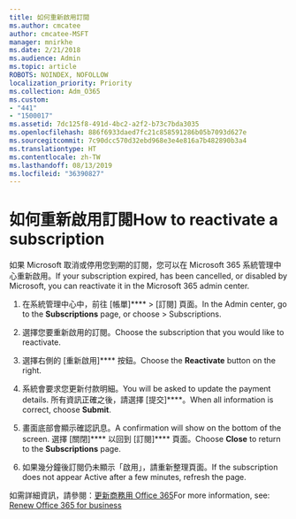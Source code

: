```yaml
---
title: 如何重新啟用訂閱
ms.author: cmcatee
author: cmcatee-MSFT
manager: mnirkhe
ms.date: 2/21/2018
ms.audience: Admin
ms.topic: article
ROBOTS: NOINDEX, NOFOLLOW
localization_priority: Priority
ms.collection: Adm_O365
ms.custom:
- "441"
- "1500017"
ms.assetid: 7dc125f8-491d-4bc2-a2f2-b73c7bda3035
ms.openlocfilehash: 886f6933daed7fc21c858591286b05b7093d627e
ms.sourcegitcommit: 7c90dcc570d32ebd968e3e4e816a7b482890b3a4
ms.translationtype: HT
ms.contentlocale: zh-TW
ms.lasthandoff: 08/13/2019
ms.locfileid: "36390827"
---
```

# <a name="how-to-reactivate-a-subscription"></a><span data-ttu-id="79fb9-102">如何重新啟用訂閱</span><span class="sxs-lookup"><span data-stu-id="79fb9-102">How to reactivate a subscription</span></span>

<span data-ttu-id="79fb9-103">如果 Microsoft 取消或停用您到期的訂閱，您可以在 Microsoft 365 系統管理中心重新啟用。</span><span class="sxs-lookup"><span data-stu-id="79fb9-103">If your subscription expired, has been cancelled, or disabled by Microsoft, you can reactivate it in the Microsoft 365 admin center.</span></span>
  
1. <span data-ttu-id="79fb9-104">在系統管理中心中，前往 [帳單]\*\*\*\* \> [訂閱][](https://go.microsoft.com/fwlink/p/?linkid=842054) 頁面。</span><span class="sxs-lookup"><span data-stu-id="79fb9-104">In the Admin center, go to the **Subscriptions** page, or choose \> [](https://go.microsoft.com/fwlink/p/?linkid=842054) Subscriptions.</span></span>

2. <span data-ttu-id="79fb9-105">選擇您要重新啟用的訂閱。</span><span class="sxs-lookup"><span data-stu-id="79fb9-105">Choose the subscription that you would like to reactivate.</span></span>

3. <span data-ttu-id="79fb9-106">選擇右側的 [重新啟用]\*\*\*\* 按鈕。</span><span class="sxs-lookup"><span data-stu-id="79fb9-106">Choose the **Reactivate** button on the right.</span></span>

4. <span data-ttu-id="79fb9-107">系統會要求您更新付款明細。</span><span class="sxs-lookup"><span data-stu-id="79fb9-107">You will be asked to update the payment details.</span></span> <span data-ttu-id="79fb9-108">所有資訊正確之後，請選擇 [提交]\*\*\*\*。</span><span class="sxs-lookup"><span data-stu-id="79fb9-108">When all information is correct, choose **Submit**.</span></span>

5. <span data-ttu-id="79fb9-109">畫面底部會顯示確認訊息。</span><span class="sxs-lookup"><span data-stu-id="79fb9-109">A confirmation will show on the bottom of the screen.</span></span> <span data-ttu-id="79fb9-110">選擇 [關閉]\*\*\*\* 以回到 [訂閱]\*\*\*\* 頁面。</span><span class="sxs-lookup"><span data-stu-id="79fb9-110">Choose **Close** to return to the **Subscriptions** page.</span></span>

6. <span data-ttu-id="79fb9-111">如果幾分鐘後訂閱仍未顯示「啟用」，請重新整理頁面。</span><span class="sxs-lookup"><span data-stu-id="79fb9-111">If the subscription does not appear Active after a few minutes, refresh the page.</span></span>

<span data-ttu-id="79fb9-112">如需詳細資訊，請參閱：[更新商務用 Office 365](https://docs.microsoft.com/zh-TW/office365/admin/subscriptions-and-billing/renew-your-subscription)</span><span class="sxs-lookup"><span data-stu-id="79fb9-112">For more information, see: [Renew Office 365 for business](https://docs.microsoft.com/en-us/office365/admin/subscriptions-and-billing/renew-your-subscription)</span></span>